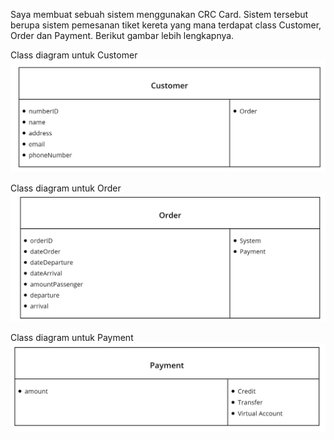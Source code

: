 Saya membuat sebuah sistem menggunakan CRC Card.
Sistem tersebut berupa sistem pemesanan tiket kereta yang mana terdapat class Customer, Order dan Payment.
Berikut gambar lebih lengkapnya.

Class diagram untuk Customer
![Gambar CRC Customer](./screenshots/CRC-01.png)

Class diagram untuk Order
![Gambar CRC Order](./screenshots/CRC-02.png)

Class diagram untuk Payment
![Gambar CRC Payment](./screenshots/CRC-03.png)